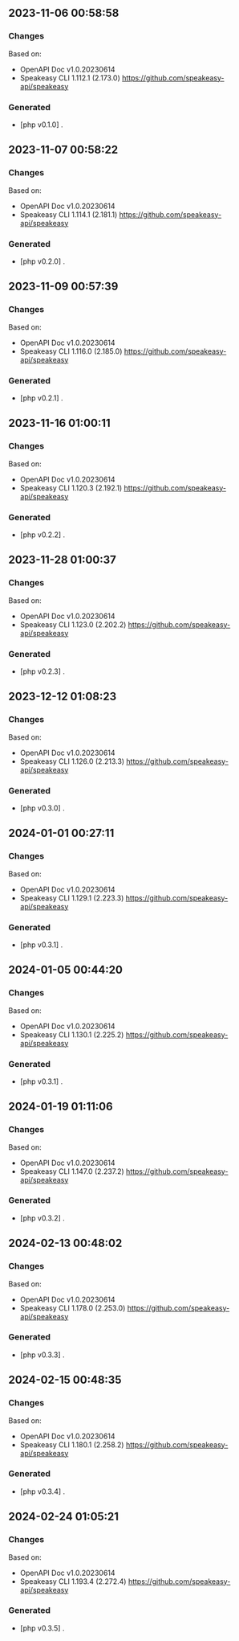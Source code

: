 

## 2023-11-06 00:58:58
### Changes
Based on:
- OpenAPI Doc v1.0.20230614 
- Speakeasy CLI 1.112.1 (2.173.0) https://github.com/speakeasy-api/speakeasy
### Generated
- [php v0.1.0] .

## 2023-11-07 00:58:22
### Changes
Based on:
- OpenAPI Doc v1.0.20230614 
- Speakeasy CLI 1.114.1 (2.181.1) https://github.com/speakeasy-api/speakeasy
### Generated
- [php v0.2.0] .

## 2023-11-09 00:57:39
### Changes
Based on:
- OpenAPI Doc v1.0.20230614 
- Speakeasy CLI 1.116.0 (2.185.0) https://github.com/speakeasy-api/speakeasy
### Generated
- [php v0.2.1] .

## 2023-11-16 01:00:11
### Changes
Based on:
- OpenAPI Doc v1.0.20230614 
- Speakeasy CLI 1.120.3 (2.192.1) https://github.com/speakeasy-api/speakeasy
### Generated
- [php v0.2.2] .

## 2023-11-28 01:00:37
### Changes
Based on:
- OpenAPI Doc v1.0.20230614 
- Speakeasy CLI 1.123.0 (2.202.2) https://github.com/speakeasy-api/speakeasy
### Generated
- [php v0.2.3] .

## 2023-12-12 01:08:23
### Changes
Based on:
- OpenAPI Doc v1.0.20230614 
- Speakeasy CLI 1.126.0 (2.213.3) https://github.com/speakeasy-api/speakeasy
### Generated
- [php v0.3.0] .

## 2024-01-01 00:27:11
### Changes
Based on:
- OpenAPI Doc v1.0.20230614 
- Speakeasy CLI 1.129.1 (2.223.3) https://github.com/speakeasy-api/speakeasy
### Generated
- [php v0.3.1] .

## 2024-01-05 00:44:20
### Changes
Based on:
- OpenAPI Doc v1.0.20230614 
- Speakeasy CLI 1.130.1 (2.225.2) https://github.com/speakeasy-api/speakeasy
### Generated
- [php v0.3.1] .

## 2024-01-19 01:11:06
### Changes
Based on:
- OpenAPI Doc v1.0.20230614 
- Speakeasy CLI 1.147.0 (2.237.2) https://github.com/speakeasy-api/speakeasy
### Generated
- [php v0.3.2] .

## 2024-02-13 00:48:02
### Changes
Based on:
- OpenAPI Doc v1.0.20230614 
- Speakeasy CLI 1.178.0 (2.253.0) https://github.com/speakeasy-api/speakeasy
### Generated
- [php v0.3.3] .

## 2024-02-15 00:48:35
### Changes
Based on:
- OpenAPI Doc v1.0.20230614 
- Speakeasy CLI 1.180.1 (2.258.2) https://github.com/speakeasy-api/speakeasy
### Generated
- [php v0.3.4] .

## 2024-02-24 01:05:21
### Changes
Based on:
- OpenAPI Doc v1.0.20230614 
- Speakeasy CLI 1.193.4 (2.272.4) https://github.com/speakeasy-api/speakeasy
### Generated
- [php v0.3.5] .